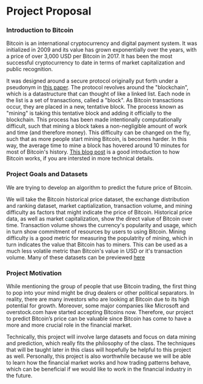 # Project Proposal

### Introduction to Bitcoin

Bitcoin is an international cryptocurrency and digital payment system. It was initialized in 2009 and its value has grown exponentially over the years, with a price of over 3,000 USD per Bitcoin in 2017. It has been the most successful cryptocurrency to date in terms of market capitalization and public recognition.

It was designed around a secure protocol originally put forth under a pseudonym in [this paper](https://Bitcoin.org/en/Bitcoin-paper). The protocol revolves around the "blockchain", which is a datastructure that can thought of like a linked list. Each node in the list is a set of transactions, called a "block". As Bitcoin transactions occur, they are placed in a new, tentative block. The process known as "mining" is taking this tentative block and adding it officially to the blockchain. This process has been made intentionally computationally difficult, such that mining a block takes a non-negligible amount of work and time (and therefore money). This difficulty can be changed on the fly, such that as more people start mining Bitcoin, is becomes harder. In this way, the average time to mine a block has hovered around 10 minutes for most of Bitcoin's history. [This blog post](http://journalclub.deciphernow.com/main/2017/08/07/Bitcoin.html) is a good introduction to how Bitcoin works, if you are intersted in more technical details.

### Project Goals and Datasets
We are trying to develop an algorithm to predict the future price of Bitcoin.

We will take the Bitcoin historical price dataset, the exchange distribution and ranking dataset, market captialization, transaction volume, and mining difficulty as factors that might indicate the price of Bitcoin. Historical price data, as well as market capitalization, show the direct value of Bitcoin over time. Transaction volume shows the currency's popularity and usage, which in turn show commitment of resources by users to using Bitcoin. Mining difficulty is a good metric for measuring the populatrity of mining, which in turn indicates the value that Bitcoin has to miners. This can be used as a much less volatile metric than Bitcoin's value in USD or it's transaction volume. Many of these datasets can be previewed [here](http://data.bitcoinity.org/markets/price/all/USD?c=e&t=l)

### Project Motivation
While mentioning the group of people that use Bitcoin trading, the first thing to pop into your mind might be drug dealers or other political separators. In reality, there are many investors who are looking at Bitcoin due to its high potential for growth. Moreover, some major companies like Microsoft and overstock.com have started accepting Bitcoins now. Therefore, our project to predict Bitcoin’s price can be valuable since Bitcoin has come to have a more and more crucial role in the financial market. 

Technically, this project will involve large datasets and focus on data mining and prediction, which really fits the philosophy of the class. The techniques that will be taught later in this class will hopefully be helpful to this project as well. Personally, this project is also worthwhile because we will be able to learn how the financial market works and how trading patterns behave, which can be beneficial if we would like to work in the financial industry in the future.

